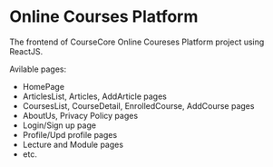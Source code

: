 # Online Courses Platform

The frontend of CourseCore Online Coureses Platform project using ReactJS.

Avilable pages:
- HomePage
- ArticlesList, Articles, AddArticle pages
- CoursesList, CourseDetail, EnrolledCourse, AddCourse pages
- AboutUs, Privacy Policy pages
- Login/Sign up page
- Profile/Upd profile pages
- Lecture and Module pages
- etc.
